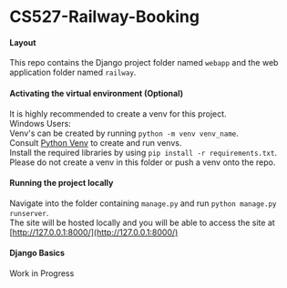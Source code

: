 # CS527-Railway-Booking
#### Layout
This repo contains the Django project folder named `webapp` and the web application folder named `railway`.

#### Activating the virtual environment (Optional)
It is highly recommended to create a venv for this project. \
Windows Users: \
Venv's can be created by running `python -m venv venv_name`. \
Consult [Python Venv](https://docs.python.org/3/library/venv.html) to create and run venvs. \
Install the required libraries by using `pip install -r requirements.txt`. \
Please do not create a venv in this folder or push a venv onto the repo.

#### Running the project locally
Navigate into the folder containing `manage.py` and run `python manage.py runserver`. \
The site will be hosted locally and you will be able to access the site at [http://127.0.0.1:8000/](http://127.0.0.1:8000/)

#### Django Basics
Work in Progress